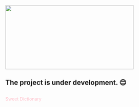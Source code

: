 <img src="https://media.giphy.com/media/iIqmM5tTjmpOB9mpbn/source.gif"  width="400" height="200">

## The project is under development. :blush:
## 
<font color="pink">Sweet Dictionary</font>